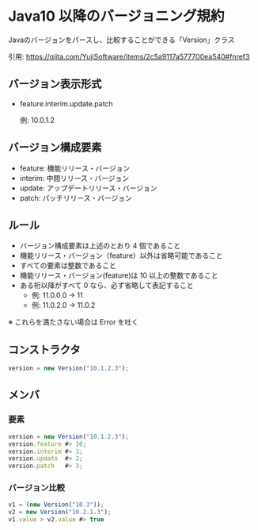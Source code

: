 # Java10 以降のバージョニング規約

Javaのバージョンをパースし、比較することができる「Version」クラス

引用: https://qiita.com/YujiSoftware/items/2c5a9117a577700ea540#fnref3

## バージョン表示形式

- feature.interim.update.patch

  例: 10.0.1.2

## バージョン構成要素

- feature: 機能リリース・バージョン
- interim: 中間リリース・バージョン
- update: アップデートリリース・バージョン
- patch: パッチリリース・バージョン

## ルール

- バージョン構成要素は上述のとおり 4 個であること
- 機能リリース・バージョン（feature）以外は省略可能であること
- すべての要素は整数であること
- 機能リリース・バージョン(feature)は 10 以上の整数であること
- ある桁以降がすべて 0 なら、必ず省略して表記すること
  - 例: 11.0.0.0 → 11
  - 例: 11.0.2.0 → 11.0.2

※ これらを満たさない場合は Error を吐く

## コンストラクタ

```javascript
version = new Version("10.1.2.3");
```

## メンバ

### 要素

```javascript
version = new Version("10.1.2.3");
version.feature #> 10;
version.interim #> 1;
version.update  #> 2;
version.patch   #> 3;
```

### バージョン比較

```javascript
v1 = (new Version("10.3"));
v2 = new Version("10.2.1.3");
v1.value > v2.value #> true
```
